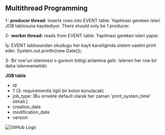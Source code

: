 <H2> Multithread Programming </H2>

1- **producer thread:** inserts rows into EVENT table. Yapilmasi gereken isleri JOB tablosuna kaydediyor.
There should only be 1 producer.

2- **worker thread:** reads from EVENT table. Yapilmasi gereken isleri yapar.

İş: EVENT tablosundan okudugu her kayit karsiliginda sistem saatini print eder.
System.out.println(new Date());

3- Bir row'un islenmesi o gorevin bittigi anlamina gelir. Islenen her row bir daha islenmemelidir. 



**JOB table**
- Id
- ? (3. requirementla ilgili bir kolon konulacak)
- job_type: (Bu ornekte default olarak her zaman 'print_system_time' olmali.)
- creation_date
- modification_date
- version 


![GitHub Logo](http://vichargrave.com/wp-content/uploads/2013/01/producer-consumer-model.png)
